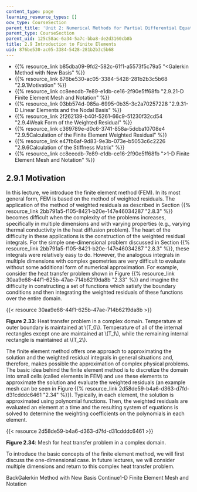```yaml
---
content_type: page
learning_resource_types: []
ocw_type: CourseSection
parent_title: 'Unit 2: Numerical Methods for Partial Differential Equations'
parent_type: CourseSection
parent_uid: 125c58ac-6a34-5a7c-bba8-de2d3160cb8b
title: 2.9 Introduction to Finite Elements
uid: 876be530-ac05-3384-5428-281b2b3c5b68
---
```


*   {{% resource_link b85dba09-9fd2-582c-61f1-a5573f5c79a5 "\<Galerkin Method with New Basis" %}}
*   {{% resource_link 876be530-ac05-3384-5428-281b2b3c5b68 "2.9.1Motivation" %}}
*   {{% resource_link cc8eecdb-7e89-e1db-ce16-2f90e5ff68fb "2.9.21-D Finite Element Mesh and Notation" %}}
*   {{% resource_link 03bb574d-085a-6995-0b35-3c2a70257228 "2.9.31-D Linear Elements and the Nodal Basis" %}}
*   {{% resource_link 2f262139-b40f-5261-66c9-51230f32cd54 "2.9.4Weak Form of the Weighted Residual" %}}
*   {{% resource_link c369789e-d0c6-3741-858a-5dcba10708e4 "2.9.5Calculation of the Finite Element Weighted Residual" %}}
*   {{% resource_link e47fb6af-9d83-9e3b-073e-b5053c6c2226 "2.9.6Calculation of the Stiffness Matrix" %}}
*   {{% resource_link cc8eecdb-7e89-e1db-ce16-2f90e5ff68fb "\>1-D Finite Element Mesh and Notation" %}}

2.9.1 Motivation
----------------

In this lecture, we introduce the finite element method (FEM). In its most general form, FEM is based on the method of weighted residuals. The application of the method of weighted residuals as described in Section {{% resource_link 2bb791a5-f105-8421-b20e-147e46034287 "2.8.3" %}} becomes difficult when the complexity of the problems increases, specifically in multiple dimensions and with varying properties (e.g., varying thermal conductivity in the heat diffusion problem). The heart of the difficulty in these applications is the construction of the weighted residual integrals. For the simple one-dimensional problem discussed in Section {{% resource_link 2bb791a5-f105-8421-b20e-147e46034287 "2.8.3" %}}, these integrals were relatively easy to do. However, the analogous integrals in multiple dimensions with complex geometries are very difficult to evaluate without some additional form of numerical approximation. For example, consider the heat transfer problem shown in Figure {{% resource_link 30aa9e68-44f1-625b-47ae-714b6219da8b "2.33" %}} and imagine the difficulty in constructing a set of functions which satisfy the boundary conditions and then integrating the weighted residuals of these functions over the entire domain.

{{< resource 30aa9e68-44f1-625b-47ae-714b6219da8b >}}

**Figure 2.33**: Heat transfer problem in a complex domain. Temperature at outer boundary is maintained at \\(T\_0\\). Temperature of all of the internal rectangles except one are maintained at \\(T\_1\\), while the remaining internal rectangle is maintained at \\(T\_2\\).

The finite element method offers one approach to approximating the solution and the weighted residual integrals in general situations and, therefore, makes possible the approximation of complex physical problems. The basic idea behind the finite element method is to discretize the domain into small cells (called elements in FEM) and use these elements to approximate the solution and evaluate the weighted residuals (an example mesh can be seen in Figure {{% resource_link 2d58de59-b4a6-d363-d7fd-d31cdddc6461 "2.34" %}}). Typically, in each element, the solution is approximated using polynomial functions. Then, the weighted residuals are evaluated an element at a time and the resulting system of equations is solved to determine the weighting coefficients on the polynomials in each element.

{{< resource 2d58de59-b4a6-d363-d7fd-d31cdddc6461 >}}

**Figure 2.34**: Mesh for heat transfer problem in a complex domain.

To introduce the basic concepts of the finite element method, we will first discuss the one-dimensional case. In future lectures, we will consider multiple dimensions and return to this complex heat transfer problem.

BackGalerkin Method with New Basis Continue1-D Finite Element Mesh and Notation